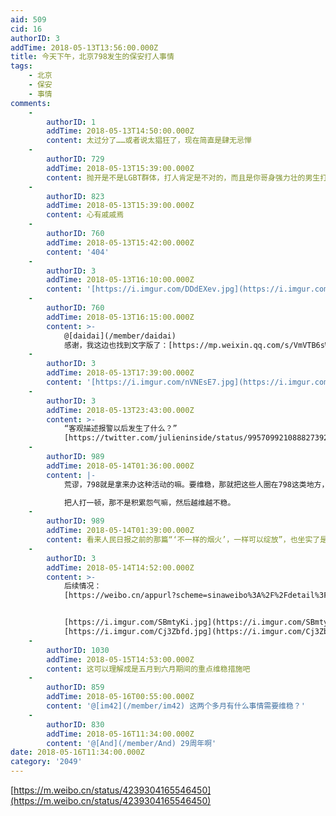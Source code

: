 ```yaml
---
aid: 509
cid: 16
authorID: 3
addTime: 2018-05-13T13:56:00.000Z
title: 今天下午，北京798发生的保安打人事情
tags:
    - 北京
    - 保安
    - 事情
comments:
    -
        authorID: 1
        addTime: 2018-05-13T14:50:00.000Z
        content: 太过分了……或者说太猖狂了，现在简直是肆无忌惮
    -
        authorID: 729
        addTime: 2018-05-13T15:39:00.000Z
        content: 抛开是不是LGBT群体，打人肯定是不对的，而且是你哥身强力壮的男生打一个女生。既违法，也不要脸。
    -
        authorID: 823
        addTime: 2018-05-13T15:39:00.000Z
        content: 心有戚戚焉
    -
        authorID: 760
        addTime: 2018-05-13T15:42:00.000Z
        content: '404'
    -
        authorID: 3
        addTime: 2018-05-13T16:10:00.000Z
        content: '[https://i.imgur.com/DDdEXev.jpg](https://i.imgur.com/DDdEXev.jpg)'
    -
        authorID: 760
        addTime: 2018-05-13T16:15:00.000Z
        content: >-
            @[daidai](/member/daidai)
            感谢，我这边也找到文字版了：[https://mp.weixin.qq.com/s/VmVTB6sWxhtrGKRQHVjxyg](https://mp.weixin.qq.com/s/VmVTB6sWxhtrGKRQHVjxyg)
    -
        authorID: 3
        addTime: 2018-05-13T17:39:00.000Z
        content: '[https://i.imgur.com/nVNEsE7.jpg](https://i.imgur.com/nVNEsE7.jpg)'
    -
        authorID: 3
        addTime: 2018-05-13T23:43:00.000Z
        content: >-
            “客观描述报警以后发生了什么？”
            [https://twitter.com/julieninside/status/995709921088827392](https://twitter.com/julieninside/status/995709921088827392)
    -
        authorID: 989
        addTime: 2018-05-14T01:36:00.000Z
        content: |-
            荒谬，798就是拿来办这种活动的嘛。要维稳，那就把这些人圈在798这类地方，任他们搞活动。

            把人打一顿，那不是积累怨气嘛，然后越维越不稳。
    -
        authorID: 989
        addTime: 2018-05-14T01:39:00.000Z
        content: 看来人民日报之前的那篇“‘不一样的烟火’，一样可以绽放”，也坐实了是一种惯用伎俩了。
    -
        authorID: 3
        addTime: 2018-05-14T14:52:00.000Z
        content: >-
            后续情况：
            [https://weibo.cn/appurl?scheme=sinaweibo%3A%2F%2Fdetail%3Fmblogid%3D4239694340040425%26luicode%3D20000061%26lfid%3D4239694340040425&luicode=20000061&lfid=4239694340040425](https://weibo.cn/appurl?lfid=4239694340040425&luicode=20000061&scheme=sinaweibo%3A%2F%2Fdetail%3Fmblogid%3D4239694340040425%26luicode%3D20000061%26lfid%3D4239694340040425)


            [https://i.imgur.com/SBmtyKi.jpg](https://i.imgur.com/SBmtyKi.jpg)
            [https://i.imgur.com/Cj3Zbfd.jpg](https://i.imgur.com/Cj3Zbfd.jpg)
    -
        authorID: 1030
        addTime: 2018-05-15T14:53:00.000Z
        content: 这可以理解成是五月到六月期间的重点维稳措施吧
    -
        authorID: 859
        addTime: 2018-05-16T00:55:00.000Z
        content: '@[im42](/member/im42) 这两个多月有什么事情需要维稳？'
    -
        authorID: 830
        addTime: 2018-05-16T11:34:00.000Z
        content: '@[And](/member/And) 29周年啊'
date: 2018-05-16T11:34:00.000Z
category: '2049'
---
```


[https://m.weibo.cn/status/4239304165546450](https://m.weibo.cn/status/4239304165546450)
